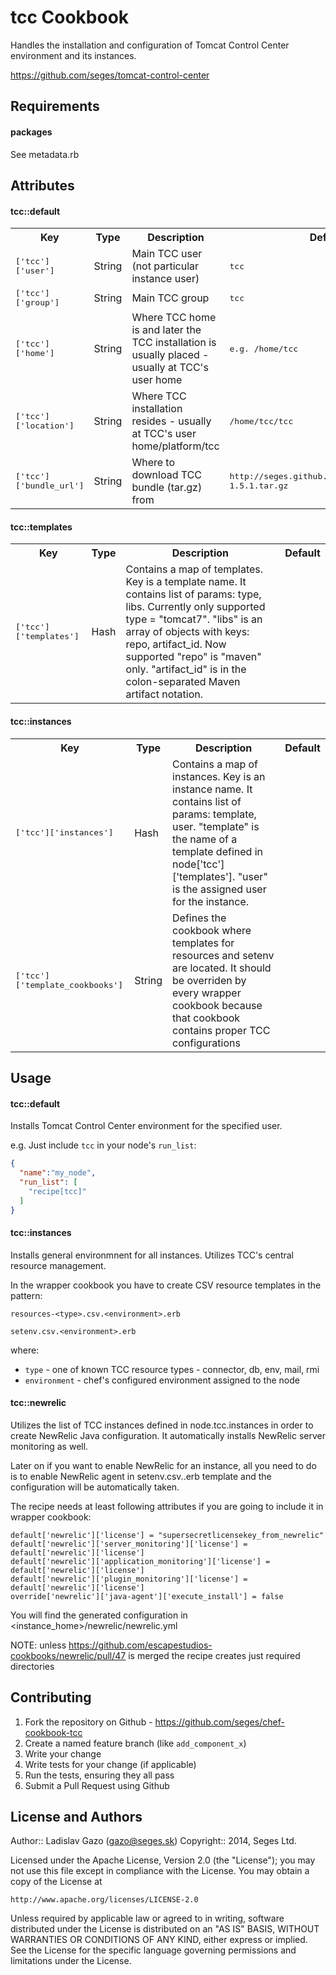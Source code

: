 tcc Cookbook
============
Handles the installation and configuration of Tomcat Control Center environment and its instances.

https://github.com/seges/tomcat-control-center

Requirements
------------

#### packages
See metadata.rb

Attributes
----------

#### tcc::default
<table>
  <tr>
    <th>Key</th>
    <th>Type</th>
    <th>Description</th>
    <th>Default</th>
  </tr>
  <tr>
    <td><tt>['tcc']['user']</tt></td>
    <td>String</td>
    <td>Main TCC user (not particular instance user)</td>
    <td><tt>tcc</tt></td>
  </tr>
  <tr>
    <td><tt>['tcc']['group']</tt></td>
    <td>String</td>
    <td>Main TCC group</td>
    <td><tt>tcc</tt></td>
  </tr>
  <tr>
    <td><tt>['tcc']['home']</tt></td>
    <td>String</td>
    <td>Where TCC home is and later the TCC installation is usually placed - usually at TCC's user home</td>
    <td><tt>e.g. /home/tcc</tt></td>
  </tr>
  <tr>
    <td><tt>['tcc']['location']</tt></td>
    <td>String</td>
    <td>Where TCC installation resides - usually at TCC's user home/platform/tcc</td>
    <td><tt>/home/tcc/tcc</tt></td>
  </tr>
  <tr>
    <td><tt>['tcc']['bundle_url']</tt></td>
    <td>String</td>
    <td>Where to download TCC bundle (tar.gz) from</td>
    <td><tt>http://seges.github.io/download/tcc/tcc-1.5.1.tar.gz</tt></td>
  </tr>

</table>

#### tcc::templates
<table>
  <tr>
    <th>Key</th>
    <th>Type</th>
    <th>Description</th>
    <th>Default</th>
  </tr>
  <tr>
    <td><tt>['tcc']['templates']</tt></td>
    <td>Hash</td>
    <td>Contains a map of templates. Key is a template name. It contains list of params: type, libs. Currently only supported type = "tomcat7". "libs" is an array of objects with keys: repo, artifact_id. Now supported "repo" is "maven" only. "artifact_id" is in the colon-separated Maven artifact notation.</td>
    <td><tt></tt></td>
  </tr>
</table>

#### tcc::instances
<table>
  <tr>
    <th>Key</th>
    <th>Type</th>
    <th>Description</th>
    <th>Default</th>
  </tr>
  <tr>
    <td><tt>['tcc']['instances']</tt></td>
    <td>Hash</td>
    <td>Contains a map of instances. Key is an instance name. It contains list of params: template, user. "template" is the name of a template defined in node['tcc']['templates']. "user" is the assigned user for the instance.</td>
    <td><tt></tt></td>
  </tr>
  <tr>
    <td><tt>['tcc']['template_cookbooks']</tt></td>
    <td>String</td>
    <td>Defines the cookbook where templates for resources and setenv are located. It should be overriden by every wrapper cookbook because that cookbook contains proper TCC configurations</td>
    <td><tt></tt></td>
  </tr>

</table>



Usage
-----
#### tcc::default
Installs Tomcat Control Center environment for the specified user.

e.g.
Just include `tcc` in your node's `run_list`:

```json
{
  "name":"my_node",
  "run_list": [
    "recipe[tcc]"
  ]
}
```

#### tcc::instances
Installs general environmnent for all instances. Utilizes TCC's central resource management.

In the wrapper cookbook you have to create CSV resource templates in the pattern:

```
resources-<type>.csv.<environment>.erb
```

```
setenv.csv.<environment>.erb
```

where:

- `type` - one of known TCC resource types - connector, db, env, mail, rmi
- `environment` - chef's configured environment assigned to the node

#### tcc::newrelic

Utilizes the list of TCC instances defined in node.tcc.instances in order to create NewRelic Java configuration. It automatically installs NewRelic server monitoring as well.

Later on if you want to enable NewRelic for an instance, all you need to do is to enable NewRelic agent in setenv.csv.<environment>.erb template and the configuration will be automatically taken.

The recipe needs at least following attributes if you are going to include it in wrapper cookbook:

```
default['newrelic']['license'] = "supersecretlicensekey_from_newrelic"
default['newrelic']['server_monitoring']['license'] = default['newrelic']['license']
default['newrelic']['application_monitoring']['license'] = default['newrelic']['license']
default['newrelic']['plugin_monitoring']['license'] = default['newrelic']['license']
override['newrelic']['java-agent']['execute_install'] = false
```

You will find the generated configuration in <instance_home>/newrelic/newrelic.yml

NOTE: unless https://github.com/escapestudios-cookbooks/newrelic/pull/47 is merged the recipe creates just required directories

Contributing
------------

1. Fork the repository on Github - https://github.com/seges/chef-cookbook-tcc
2. Create a named feature branch (like `add_component_x`)
3. Write your change
4. Write tests for your change (if applicable)
5. Run the tests, ensuring they all pass
6. Submit a Pull Request using Github

License and Authors
-------------------
Author:: Ladislav Gazo (<gazo@seges.sk>)
Copyright:: 2014, Seges Ltd.

Licensed under the Apache License, Version 2.0 (the "License");
you may not use this file except in compliance with the License.
You may obtain a copy of the License at

    http://www.apache.org/licenses/LICENSE-2.0

Unless required by applicable law or agreed to in writing, software
distributed under the License is distributed on an "AS IS" BASIS,
WITHOUT WARRANTIES OR CONDITIONS OF ANY KIND, either express or implied.
See the License for the specific language governing permissions and
limitations under the License.

